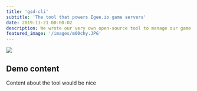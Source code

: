 ```yaml
---
title: 'gsd-cli'
subtitle: 'The tool that powers Egee.io game servers'
date: 2019-11-21 00:00:02
description: We wrote our very own open-source tool to manage our game servers.
featured_image: '/images/m00chy.JPG'
---
```


![](/images/demo/demo-landscape.jpg)

## Demo content

Content about the tool would be nice
